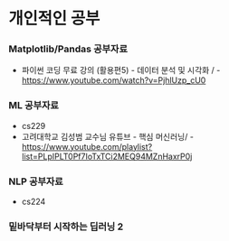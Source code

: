 # 개인적인 공부 

### Matplotlib/Pandas 공부자료 
- 파이썬 코딩 무료 강의 (활용편5) - 데이터 분석 및 시각화 / - https://www.youtube.com/watch?v=PjhlUzp_cU0

### ML 공부자료 
- cs229
- 고려대학교 김성범 교수님 유튜브 - 핵심 머신러닝/ - https://www.youtube.com/playlist?list=PLpIPLT0Pf7IoTxTCi2MEQ94MZnHaxrP0j
  
### NLP 공부자료
- cs224

### 밑바닥부터 시작하는 딥러닝 2 
